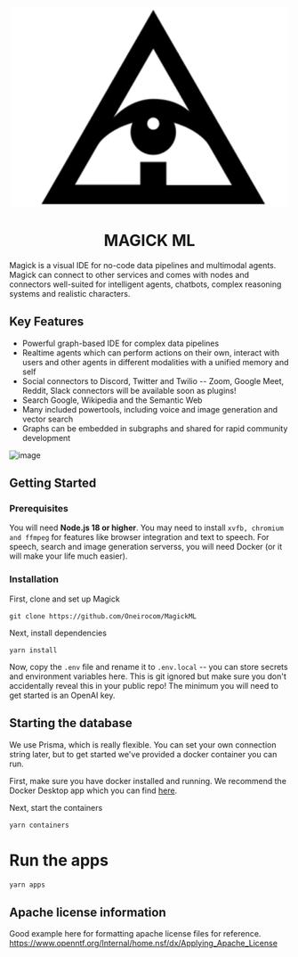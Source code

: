 <p align="center"><img src="files/logo.png" /></p>
<h1 align="center">MAGICK ML</h1>

Magick is a visual IDE for no-code data pipelines and multimodal agents. Magick can connect to other services and comes with nodes and connectors well-suited for intelligent agents, chatbots, complex reasoning systems and realistic characters.

## Key Features

- Powerful graph-based IDE for complex data pipelines
- Realtime agents which can perform actions on their own, interact with users and other agents in different modalities with a unified memory and self
- Social connectors to Discord, Twitter and Twilio -- Zoom, Google Meet, Reddit, Slack connectors will be available soon as plugins!
- Search Google, Wikipedia and the Semantic Web
- Many included powertools, including voice and image generation and vector search
- Graphs can be embedded in subgraphs and shared for rapid community development

![image](https://user-images.githubusercontent.com/18633264/210928740-fec448aa-e6fe-4640-9587-aae109ddea12.png)

## Getting Started

### Prerequisites

You will need **Node.js 18 or higher**. You may need to install `xvfb, chromium and ffmpeg` for features like browser integration and text to speech. For speech, search and image generation serverss, you will need Docker (or it will make your life much easier).

### Installation

First, clone and set up Magick

```
git clone https://github.com/Oneirocom/MagickML
```

Next, install dependencies

```
yarn install
```

Now, copy the `.env` file and rename it to `.env.local` -- you can store secrets and environment variables here. This is git ignored but make sure you don't accidentally reveal this in your public repo! The minimum you will need to get started is an OpenAI key.

## Starting the database
We use Prisma, which is really flexible. You can set your own connection string later, but to get started we've provided a docker container you can run.

First, make sure you have docker installed and running. We recommend the Docker Desktop app which you can find [here](https://docs.docker.com/get-docker/).

Next, start the containers
```
yarn containers
```

# Run the apps
```
yarn apps
```

## Apache license information

Good example here for formatting apache license files for reference.
https://www.openntf.org/Internal/home.nsf/dx/Applying_Apache_License
